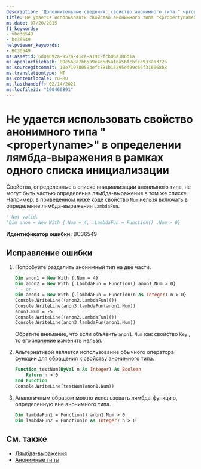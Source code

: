 ```yaml
---
description: 'Дополнительные сведения: свойство анонимного типа " <propertyname> " не может использоваться в определении лямбда-выражения в том же списке инициализации'
title: Не удается использовать свойство анонимного типа "<propertyname>" в определении лямбда-выражения в рамках одного списка инициализации
ms.date: 07/20/2015
f1_keywords:
- vbc36549
- bc36549
helpviewer_keywords:
- BC36549
ms.assetid: 6d04692a-957a-41ce-a19c-fcb06a186d1a
ms.openlocfilehash: 89e568a7bb5a9e466d5af6a56fcbfca933aa372a
ms.sourcegitcommit: 10e719780594efc781b15295e499c66f316068b8
ms.translationtype: MT
ms.contentlocale: ru-RU
ms.lasthandoff: 02/14/2021
ms.locfileid: "100466891"
---
```

# <a name="anonymous-type-property-propertyname-cannot-be-used-in-the-definition-of-a-lambda-expression-within-the-same-initialization-list"></a>Не удается использовать свойство анонимного типа "\<propertyname>" в определении лямбда-выражения в рамках одного списка инициализации

Свойства, определенные в списке инициализации анонимного типа, не могут быть частью определения лямбда-выражения в том же списке. Например, в приведенном ниже коде свойство `Num` нельзя включать в определение лямбда-выражения `LambdaFun`.

```vb
' Not valid.
'Dim anon = New With {.Num = 4, .LambdaFun = Function() .Num > 0}
```

**Идентификатор ошибки:** BC36549

## <a name="to-correct-this-error"></a>Исправление ошибки

1. Попробуйте разделить анонимный тип на две части.

    ```vb
    Dim anon1 = New With {.Num = 4}
    Dim anon2 = New With {.LambdaFun = Function() anon1.Num > 0}
    ' - or -
    Dim anon3 = New With {.lambdaFun = Function(n As Integer) n > 0}
    Console.WriteLine((anon2.LambdaFun)())
    Console.WriteLine(anon3.lambdaFun(anon1.Num))
    anon1.Num = -5
    Console.WriteLine((anon2.LambdaFun)())
    Console.WriteLine(anon3.lambdaFun(anon1.Num))
    ```

    Обратите внимание, что если объявить `anon1.Num` как свойство `Key` , то его значение изменить нельзя.

2. Альтернативой является использование обычного оператора функции для обращения к свойству анонимного типа.

    ```vb
    Function testNum(ByVal n As Integer) As Boolean
        Return n > 0
    End Function
    Console.WriteLine(testNum(anon1.Num))
    ```

3. Аналогичным образом можно использовать лямбда-функцию, определенную вне анонимного типа.

    ```vb
    Dim lambdaFun1 = Function() anon1.Num > 0
    Dim lambdaFun2 = Function(n As Integer) n > 0
    ```

## <a name="see-also"></a>См. также

- [Лямбда-выражения](../programming-guide/language-features/procedures/lambda-expressions.md)
- [Анонимные типы](../programming-guide/language-features/objects-and-classes/anonymous-types.md)
